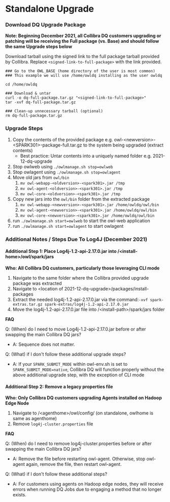 # Standalone Upgrade

### Download DQ Upgrade Package

**Note: Beginning December 2021, all Collibra DQ customers upgrading or patching will be receiving the Full package (vs. Base) and should follow the same Upgrade steps below**

Download tarball using the signed link to the full package tarball provided by Collibra. Replace `<signed-link-to-full-package>` with the link provided.

```
### Go to the OWL_BASE (home directory of the user is most common)
### This example we will use /home/owldq installing as the user owldq

cd /home/owldq 

### Download & untar
curl -o dq-full-package.tar.gz "<signed-link-to-full-package>"
tar -xvf dq-full-package.tar.gz

### Clean-up unnecessary tarball (optional)
rm dq-full-package.tar.gz
```

### Upgrade Steps

1. Copy the contents of the provided package e.g. owl-\<newversion>-\<SPARK301>-package-full.tar.gz to the system being upgraded (extract contents)
   * Best practice: Untar contents into a uniquely named folder e.g. 2021-12-dq-upgrade
2. Stop owlweb using `./owlmanage.sh stop=owlweb`
3. Stop owlagent using `./owlmanage.sh stop=owlagent`
4. Move old jars from `owl/bin`
   1. `mv owl-webapp-<oldversion>-<spark301>.jar /tmp`
   2. `mv owl-agent-<oldversion>-<spark301>.jar /tmp`
   3. `mv owl-core-<oldversion>-<spark301>.jar /tmp`
5. Copy new jars into the `owl/bin` folder from the extracted package
   1. `mv owl-webapp-<newversion>-<spark301>.jar /home/owldq/owl/bin`
   2. `mv owl-agent-<newversion>-<spark301>.jar /home/owldq/owl/bin`
   3. `mv owl-core-<newversion>-<spark301>.jar /home/owldq/owl/bin`
6. run `./owlmanage.sh start=owlweb` to start the owl-web application
7. run `./owlmanage.sh start=owlagent` to start owlagent

### Additional Notes / Steps Due To Log4J (December 2021)

#### Additional Step 1: Place Log4j-1.2-api-2.17.0.jar into /\<install-home>/owl/spark/jars

**Who: All Collibra DQ customers, particularly those leveraging CLI mode**

1. Navigate to the same folder where the Collibra provided upgrade package was extracted
2. Navigate to \<location of 2021-12-dq-upgrade>/packages/install-packages
3. Extract the needed log4j-1.2-api-2.17.0.jar via the command:`-xvf spark-extras.tar.gz spark-extras/log4j-1.2-api-2.17.0.jar`&#x20;
4. Move the log4j-1.2-api-2.17.0.jar file into /\<install-path>/spark/jars folder

**FAQ**

Q: (When) do I need to move Log4j-1.2-api-2.17.0.jar before or after swapping the main Collibra DQ jars?

* A: Sequence does not matter.

Q: (What) if I don't follow these additional upgrade steps?

* A: If your `SPARK_SUBMIT_MODE` within owl-env.sh is set to `SPARK_SUBMIT_MODE=native`, Collibra DQ will function properly without the above additional upgrade step, with the exception of CLI mode

#### Additional Step 2: Remove a legacy properties file

**Who: Only Collibra DQ customers upgrading Agents installed on Hadoop Edge Node**

1. Navigate to /\<agenthome>/owl/config/ (on standalone, owlhome is same as agenthome)
2. Remove `log4j-cluster.properties` file

**FAQ**

Q: (When) do I need to remove log4j-cluster.properties before or after swapping the main Collibra DQ jars?

* A: Remove the file before restarting owl-agent. Otherwise, stop owl-agent again, remove the file, then restart owl-agent.

Q: (What) if I don't follow these additional steps?

* A: For customers using agents on Hadoop edge nodes, they will receive errors when running DQ Jobs due to engaging a method that no longer exists.
